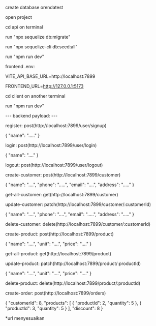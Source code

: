 create database orendatest

open project

cd api on terminal

run "npx sequelize db:migrate"

run "npx sequelize-cli db:seed:all"

run "npm run dev"

frontend .env:

VITE_API_BASE_URL=http://localhost:7899

FRONTEND_URL=http://127.0.0.1:5173

cd client on another terminal

run "npm run dev"


--- backend payload: ---

register: post(http://localhost:7899/user/signup)

{
    "name": "....."
}

login: post(http://localhost:7899/user/login)

{
    "name": "...."
}

logout: post(http://localhost:7899/user/logout)

create-customer: post(http://localhost:7899/customer)

{
    "name": "....",
    "phone": ".....",
    "email": "....",
    "address": "....."
}

get-all-customer: get(http://localhost:7899/customer)

update-customer: patch(http://localhost:7899/customer/:customerId)

{
    "name": "....",
    "phone": "....",
    "email": ".....",
    "address": "....."
}

delete-customer: delete(http://localhost:7899/customer/:customerId)

create-product: post(http://localhost:7899/product)

{
    "name": "....",
    "unit": "....",
    "price": "...."
}

get-all-product: get(http://localhost:7899/product)

update-product: patch(http://localhost:7899/product/:productId)

{
    "name": "....",
    "unit": "....",
    "price": "...."
}

delete-product: delete(http://localhost:7899/product/:productId)

create-order: post(http://localhost:7899/orders)

{
  "customerId": 8,
  "products": [
    {
      "productId": 2,
      "quantity": 5
    },
    {
      "productId": 3,
      "quantity": 5
    }
  ],
  "discount": 8
}

*url menyesuaikan
